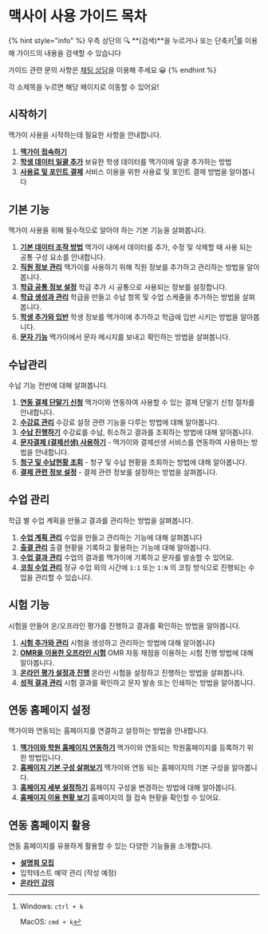 # 맥사이 사용 가이드 목차

{% hint style="info" %}
우측 상단의 🔍 **(검색)**을 누르거나 또는 단축키[^1]를 이용해 가이드의 내용을 검색할 수 있습니다

가이드 관련 문의 사항은 [채팅 상담](https://macgai7.channel.io/lounge)을 이용해 주세요 :grinning:
{% endhint %}

각 소제목을 누르면 해당 페이지로 이동할 수 있어요!

## **시작하기**

맥가이 사용을 시작하는데 필요한 사항을 안내합니다.

1. [**맥가이 접속하기**](get-started/log-in.md)
2. [**학생 데이터 일괄 추가**](get-started/conversion.md) 보유한 학생 데이터를 맥가이에 일괄 추가하는 방법
3. [**사용료 및 포인트 결제**](get-started/fee/) 서비스 이용을 위한 사용료 및 포인트 결제 방법을 알아봅니다

## 기본 기능

맥가이 사용을 위해 필수적으로 알아야 하는 기본 기능을 살펴봅니다.

1. [**기본 데이터 조작 방법**](basic-features/data.md) 맥가이 내에서 데이터를 추가, 수정 및 삭제할 때 사용 되는 공통 구성 요소를 안내합니다.
2. [**직원 정보 관리**](basic-features/staff-basic/) 맥가이를 사용하기 위해 직원 정보를 추가하고 관리하는 방법을 알아봅니다.
3. [**학급 공통 정보 설정**](basic-features/class-setting/) 학급 추가 시 공통으로 사용되는 정보를 설정합니다.
4. [**학급 생성과 관리**](basic-features/class/) 학급을 만들고 수납 항목 및 수업 스케줄을 추가하는 방법을 살펴봅니다.
5. [**학생 추가와 입반**](basic-features/student/) 학생 정보를 맥가이에 추가하고 학급에 입반 시키는 방법을 알아봅니다.
6. [**문자 기능**](basic-features/message/) 맥가이에서 문자 메시지를 보내고 확인하는 방법을 살펴봅니다.

## 수납관리

수납 기능 전반에 대해 살펴봅니다.

1. [**연동 결제 단말기 신청**](payments/allthatpay.md) 맥가이와 연동하여 사용할 수 있는 결제 단말기 신청 절차를 안내합니다.
2. [**수강료 관리**](payments/tuition-mgmt/)  수강료 설정 관련 기능을 다루는 방법에 대해 알아봅니다.
3. [**수납 진행하기**](payments/receiving/) 수강료를 수납, 취소하고 결과를 조회하는 방법에 대해 알아봅니다.
4. [**문자결제 (결제선생) 사용하기**](payments/payssam/) - 맥가이와 결제선생 서비스를 연동하여 사용하는 방법을 안내합니다.
5. [**청구 및 수납현황 조회**](payments/lookup/) - 청구 및 수납 현황을 조회하는 방법에 대해 알아봅니다.
6. [**결제 관련 정보 설정**](payments/info.md) - 결제 관련 정보를 설정하는 방법을 살펴봅니다.

## 수업 관리

학급 별 수업 계획을 만들고 결과를 관리하는 방법을 살펴봅니다.

1. [**수업 계획 관리**](class/planning/) 수업을 만들고 관리하는 기능에 대해 살펴봅니다
2. [**출결 관리**](class/attendance/) 출결 현황을 기록하고 활용하는 기능에 대해 알아봅니다.
3. [**수업 결과 관리**](class/results/) 수업의 결과를 맥가이에 기록하고 문자를 발송할 수 있어요.
4. [**코칭 수업 관리**](class/coaching/) 정규 수업 외의 시간에 `1:1` 또는 `1:N` 의 코칭 방식으로 진행되는 수업을 관리할 수 있습니다.

## 시험 기능

시험을 만들어 온/오프라인 평가를 진행하고 결과를 확인하는 방법을 알아봅니다.

1. [**시험 추가와 관리**](test/add-test/) 시험을 생성하고 관리하는 방법에 대해 알아봅니다
2. [**OMR을 이용한 오프라인 시험**](test/omr/) OMR 자동 채점을 이용하는 시험 진행 방법에 대해 알아봅니다.
3. [**온라인 평가 설정과 진행**](test/online.md) 온라인 시험을 설정하고 진행하는 방법을 살펴봅니다.
4. [**성적 결과 관리**](test/test-result/) 시험 결과를 확인하고 문자 발송 또는 인쇄하는 방법을 알아봅니다.

## 연동 홈페이지 설정

맥가이와 연동되는 홈페이지를 연결하고 설정하는 방법을 안내합니다.

1. [**맥가이와 학원 홈페이지 연동하기**](homepage/link.md) 맥가이와 연동되는 학원홈페이지를 등록하기 위한 방법입니다.
2. [**홈페이지 기본 구성 살펴보기**](homepage/general.md) 맥가이와 연동 되는 홈페이지의 기본 구성을 알아봅니다.
3. [**홈페이지 세부 설정하기**](homepage/settings/) 홈페이지 구성을 변경하는 방법에 대해 알아봅니다.
4. [**홈페이지 이용 현황 보기**](homepage/analytics.md) 홈페이지의 월 접속 현황을 확인할 수 있어요.

## 연동 홈페이지 활용

연동 홈페이지를 유용하게 활용할 수 있는 다양한 기능들을 소개합니다.

* [**설명회 모집**](utilizing-homepage/presentation.md)
* 입학테스트 예약 관리 (작성 예정)
* [**온라인 강의**](utilizing-homepage/online-lecture.md)



[^1]: Windows: `ctrl + k`

    MacOS: `cmd + k`

